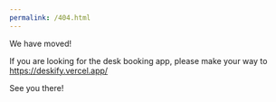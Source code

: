 ```yaml
---
permalink: /404.html
---
```


We have moved!

If you are looking for the desk booking app, please make your way to https://deskify.vercel.app/

See you there!
